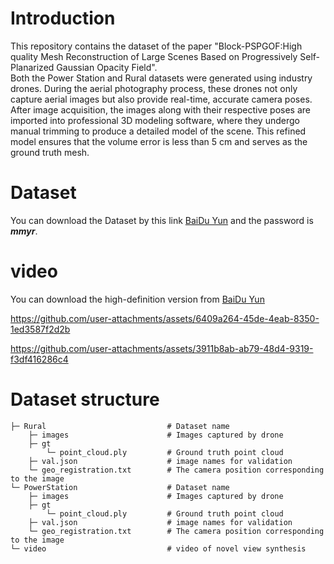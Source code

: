 # Introduction
This repository contains the dataset of the paper "Block-PSPGOF:High quality Mesh Reconstruction of Large Scenes Based on Progressively Self-Planarized Gaussian Opacity Field".  
Both the Power Station and Rural datasets were generated using industry drones. During the aerial photography process, these drones not only capture aerial images but also provide real-time, accurate camera poses. After image acquisition, the images along with their respective poses are imported into professional 3D modeling software, where they undergo manual trimming to produce a detailed model of the scene. This refined model ensures that the volume error is less than 5 cm and serves as the ground truth mesh.

# Dataset
You can download the Dataset by this link [BaiDu Yun](https://pan.baidu.com/s/1TtI2ktSqrqIVHE0cfeZbLw) and the password is **_mmyr_**.  

# video  
You can download the high-definition version from [BaiDu Yun](https://pan.baidu.com/s/1TtI2ktSqrqIVHE0cfeZbLw)

https://github.com/user-attachments/assets/6409a264-45de-4eab-8350-1ed3587f2d2b


https://github.com/user-attachments/assets/3911b8ab-ab79-48d4-9319-f3df416286c4




# Dataset structure
    ├─ Rural                           # Dataset name  
        ├─ images                      # Images captured by drone  
        ├─ gt
            └─ point_cloud.ply         # Ground truth point cloud
        ├─ val.json                    # image names for validation  
        └─ geo_registration.txt        # The camera position corresponding to the image  
    └─ PowerStation                    # Dataset name  
        ├─ images                      # Images captured by drone  
        ├─ gt
            └─ point_cloud.ply         # Ground truth point cloud
        ├─ val.json                    # image names for validation  
        └─ geo_registration.txt        # The camera position corresponding to the image  
    └─ video                           # video of novel view synthesis
